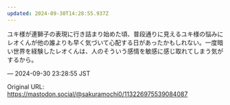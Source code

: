 ```yaml
---
updated: 2024-09-30T14:28:55.937Z
---
```


<p>ユキ様が連獅子の表現に行き詰まり始めた頃、普段通りに見えるユキ様の悩みにレオくんが他の誰よりも早く気づいて心配する日があったかもしれない。一度暗い世界を経験したレオくんは、人のそういう感情を敏感に感じ取れてしまう気がするから。</p>

&mdash; 2024-09-30 23:28:55 JST

Original URL: https://mastodon.social/@sakuramochi0/113226975539084087
